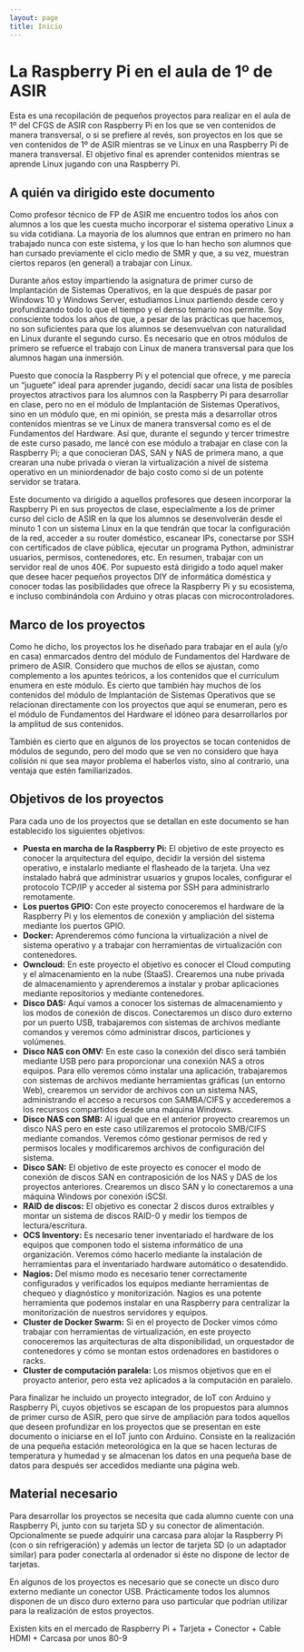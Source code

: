 ```yaml
---
layout: page
title: Inicio
---
```

# La Raspberry Pi en el aula de 1º de ASIR
Esta es una recopilación de pequeños proyectos para realizar en el aula de 1º del CFGS de ASIR con Raspberry Pi en los que se ven contenidos de manera transversal, o si se prefiere al revés, son proyectos en los que se ven contenidos de 1º de ASIR mientras se ve Linux en una Raspberry Pi de manera transversal. El objetivo final es aprender contenidos mientras se aprende Linux jugando con una Raspberry Pi.

## A quién va dirigido este documento
Como profesor técnico de FP de ASIR me encuentro todos los años con alumnos a los que les cuesta mucho incorporar el sistema operativo Linux a su vida cotidiana. La mayoría de los alumnos que entran en primero no han trabajado nunca con este sistema, y los que lo han hecho son alumnos que han cursado previamente el ciclo medio de SMR y que, a su vez, muestran ciertos reparos (en general) a trabajar con Linux.

Durante años estoy impartiendo la asignatura de primer curso de Implantación de Sistemas Operativos, en la que después de pasar por Windows 10 y Windows Server, estudiamos Linux partiendo desde cero y profundizando todo lo que el tiempo y el denso temario nos permite. Soy consciente todos los años de que, a pesar de las prácticas que hacemos, no son suficientes para que los alumnos se desenvuelvan con naturalidad en Linux durante el segundo curso. Es necesario que en otros módulos de primero se refuerce el trabajo con Linux de manera transversal para que los alumnos hagan una inmersión.

Puesto que conocía la Raspberry Pi y el potencial que ofrece, y me parecía un “juguete” ideal para aprender jugando, decidí sacar una lista de posibles proyectos atractivos para los alumnos con la Raspberry Pi para desarrollar en clase, pero no en el módulo de Implantación de Sistemas Operativos, sino en un módulo que, en mi opinión, se presta más a desarrollar otros contenidos mientras se ve Linux de manera transversal como es el de Fundamentos del Hardware. Así que, durante el segundo y tercer trimestre de este curso pasado, me lancé con ese módulo a trabajar en clase con la Raspberry Pi; a que conocieran DAS, SAN y NAS de primera mano, a que crearan una nube privada o vieran la virtualización a nivel de sistema operativo en un miniordenador de bajo costo como si de un potente servidor se tratara.

Este documento va dirigido a aquellos profesores que deseen incorporar la Raspberry Pi en sus proyectos de clase, especialmente a los de primer curso del ciclo de ASIR en la que los alumnos se desenvolverán desde el minuto 1 con un sistema Linux en la que tendrán que tocar la configuración de la red, acceder a su router doméstico, escanear IPs, conectarse por SSH con certificados de clave pública, ejecutar un programa Python, administrar usuarios, permisos, contenedores, etc. En resumen, trabajar con un servidor real de unos 40€.
Por supuesto está dirigido a todo aquel maker que desee hacer pequeños proyectos DIY de informática doméstica y conocer todas las posibilidades que ofrece la Raspberry Pi y su ecosistema, e incluso combinándola con Arduino y otras placas con microcontroladores.

## Marco de los proyectos
Como he dicho, los proyectos los he diseñado para trabajar en el aula (y/o en casa) enmarcados dentro del módulo de Fundamentos del Hardware de primero de ASIR. Considero que muchos de ellos se ajustan, como complemento a los apuntes teóricos, a los contenidos que el currículum enumera en este módulo. Es cierto que también hay muchos de los contenidos del módulo de Implantación de Sistemas Operativos que se relacionan directamente con los proyectos que aquí se enumeran, pero es el módulo de Fundamentos del Hardware el idóneo para desarrollarlos por la amplitud de sus contenidos.

También es cierto que en algunos de los proyectos se tocan contenidos de módulos de segundo, pero del modo que se ven no considero que haya colisión ni que sea mayor problema el haberlos visto, sino al contrario, una ventaja que estén familiarizados.

## Objetivos de los proyectos
Para cada uno de los proyectos que se detallan en este documento se han establecido los siguientes objetivos:
- **Puesta en marcha de la Raspberry Pi:** El objetivo de este proyecto es conocer la arquitectura del equipo, decidir la versión del sistema operativo, e instalarlo mediante el flasheado de la tarjeta. Una vez instalado habrá que administrar usuarios y grupos locales, configurar el protocolo TCP/IP y acceder al sistema por SSH para administrarlo remotamente.
- **Los puertos GPIO:** Con este proyecto conoceremos el hardware de la Raspberry Pi y los elementos de conexión y ampliación del sistema mediante los puertos GPIO.
- **Docker:** Aprenderemos cómo funciona la virtualización a nivel de sistema operativo y a trabajar con herramientas de virtualización con contenedores.
- **Owncloud:** En este proyecto el objetivo es conocer el Cloud computing y el almacenamiento en la nube (StaaS). Crearemos una nube privada de almacenamiento y aprenderemos a instalar y probar aplicaciones mediante repositorios y mediante contenedores.
- **Disco DAS:** Aquí vamos a conocer los sistemas de almacenamiento y los modos de conexión de discos. Conectaremos un disco duro externo por un puerto USB, trabajaremos con sistemas de archivos mediante comandos y veremos cómo administrar discos, particiones y volúmenes. 
- **Disco NAS con OMV:** En este caso la conexión del disco será también mediante USB pero para proporcionar una conexión NAS a otros equipos. Para ello veremos cómo instalar una aplicación, trabajaremos con sistemas de archivos mediante herramientas gráficas (un entorno Web), crearemos un servidor de archivos con un sistema NAS, administrando el acceso a recursos con SAMBA/CIFS y accederemos a los recursos compartidos desde una máquina Windows.
- **Disco NAS con SMB:** Al igual que en el anterior proyecto crearemos un disco NAS pero en este caso utilizaremos el protocolo SMB/CIFS mediante comandos. Veremos cómo gestionar permisos de red y permisos locales y modificaremos archivos de configuración del sistema. 
- **Disco SAN:** El objetivo de este proyecto es conocer el modo de conexión de discos SAN en contraposición de los NAS y DAS de los proyectos anteriores. Crearemos un disco SAN y lo conectaremos a una máquina Windows por conexión iSCSI. 
- **RAID de discos:** El objetivo es conectar 2 discos duros extraíbles y montar un sistema de discos RAID-0 y medir los tiempos de lectura/escritura.
- **OCS Inventory:** Es necesario tener inventariado el hardware de los equipos que componen todo el sistema informático de una organización. Veremos cómo hacerlo mediante la instalación de  herramientas para el inventariado hardware automático o desatendido.
- **Nagios:** Del mismo modo es necesario tener correctamente configurados y verificados los equipos mediante herramientas de chequeo y diagnóstico y monitorización. Nagios es una potente herramienta que podemos instalar en una Raspberry para centralizar la monitorización de nuestros servidores y equipos.
- **Cluster de Docker Swarm:** Si en el proyecto de Docker vimos cómo trabajar con herramientas de virtualización, en este proyecto conoceremos las arquitecturas de alta disponibilidad, un orquestador de contenedores y cómo se montan estos ordenadores en bastidores o racks.
- **Cluster de computación paralela:** Los mismos objetivos que en el proyacto anterior, pero esta vez aplicados a la computación en paralelo.

Para finalizar he incluido un proyecto integrador, de IoT con Arduino y Raspberry Pi, cuyos objetivos se escapan de los propuestos para alumnos de primer curso de ASIR, pero que sirve de ampliación para todos aquellos que deseen profundizar en los proyectos que se presentan en este documento o iniciarse en el IoT junto con Arduino. Consiste en la realización de una pequeña estación meteorológica en la que se hacen lecturas de temperatura y humedad y se almacenan los datos en una pequeña base de datos para después ser accedidos mediante una página web.

## Material necesario
Para desarrollar los proyectos se necesita que cada alumno cuente con una Raspberry Pi, junto con su tarjeta SD y su conector de alimentación. Opcionalmente se puede adquirir una carcasa para alojar la Raspberry Pi (con o sin refrigeración) y además un lector de tarjeta SD (o un adaptador similar) para poder conectarla al ordenador si éste no dispone de lector de tarjetas.

En algunos de los proyectos es necesario que se conecte un disco duro externo mediante un conector USB. Prácticamente todos los alumnos disponen de un disco duro externo para uso particular que podrían utilizar para la realización de estos proyectos.

Existen kits en el mercado de Raspberry Pi + Tarjeta + Conector + Cable HDMI + Carcasa por unos 80-9
